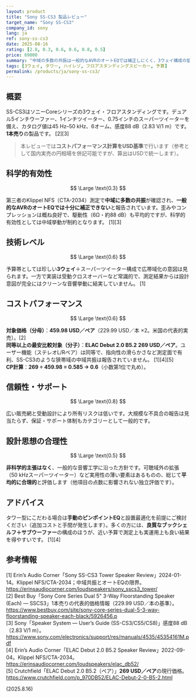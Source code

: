 ```yaml
---
layout: product
title: "Sony SS-CS3 製品レビュー"
target_name: "Sony SS-CS3"
company_id: sony
lang: ja
ref: sony-ss-cs3
date: 2025-08-16
rating: [2.8, 0.3, 0.6, 0.6, 0.8, 0.5]
price: 69000
summary: "中域の多数の共振は一般的なAVRのオートEQでは補正しにくく、3ウェイ構成の狙いを十分に活かせていません。設計は常識的で、実用上は手動EQ前提です。"
tags: [3ウェイ, タワー, ハイレゾ, フロアスタンディングスピーカー, 予算]
permalink: /products/ja/sony-ss-cs3/
---
```

## 概要

SS-CS3はソニーCoreシリーズの3ウェイ・フロアスタンディングです。デュアル5インチウーファー、1インチツイーター、0.75インチのスーパーツイーターを備え、カタログ値は45 Hz–50 kHz、6オーム、感度88 dB（2.83 V/1 m）です。**1本売り**の製品です。 [2][3]

> 本レビューでは**コストパフォーマンス計算をUSD基準**で行います（参考として国内実売の円相場を併記可能ですが、算出はUSDで統一します）。

## 科学的有効性

$$ \Large \text{0.3} $$

第三者のKlippel NFS（CTA-2034）測定で**中域に多数の共振**が確認され、**一般的なAVRのオートEQでは十分に補正できない**と報告されています。歪みやコンプレッションは概ね良好で、駆動性（6Ω・約88 dB）も平均的ですが、科学的有効性としては中域挙動が制約となります。 [1][3]

## 技術レベル

$$ \Large \text{0.6} $$

予算帯としては珍しい**3ウェイ**＋スーパーツイーター構成で広帯域化の意図は見られます。一方で実装は受動クロスオーバーなど常識的で、測定結果からは設計意図が完全にはクリーンな音響挙動に結実していません。 [1]

## コストパフォーマンス

$$ \Large \text{0.6} $$

**対象価格（分母）**：**459.98 USD／ペア**（229.99 USD／本 ×2。米国の代表的実売）。[2]  
**同等以上の最安比較対象（分子）**：**ELAC Debut 2.0 B5.2** **269 USD／ペア**。ユーザー機能（ステレオL/Rペア）は同等で、指向性の滑らかさなど測定面で有利、SS-CS3のような狭帯域の中域共振は報告されていません。 [1][4][5]  
**CP計算**：**269 ÷ 459.98 = 0.585 → 0.6**（小数第1位で丸め）。

## 信頼性・サポート

$$ \Large \text{0.8} $$

広い販売網と受動設計により所有リスクは低いです。大規模な不具合の報告は見当たらず、保証・サポート体制もカテゴリーとして一般的です。

## 設計思想の合理性

$$ \Large \text{0.5} $$

**非科学的主張はなく**、一般的な音響工学に沿った方針です。可聴域外の拡張（50 kHzスーパーツイーター）など実用性の薄い要素はあるものの、総じて**平均的に合理的**と評価します（他項目の点数に影響されない独立評価です）。

## アドバイス

タワー型にこだわる場合は**手動のピンポイントEQ**と設置最適化を前提にご検討ください（追加コストと手間が発生します）。多くの方には、**良質なブックシェルフ＋サブウーファー**の構成のほうが、近い予算で測定上も実運用上も良い結果を得やすいです。 [1][4]

## 参考情報

[1] Erin’s Audio Corner「Sony SS-CS3 Tower Speaker Review」2024-01-14。Klippel NFS/CTA-2034；中域共振とオートEQの限界。https://erinsaudiocorner.com/loudspeakers/sony_sscs3_tower/  
[2] Best Buy「Sony Core Series Dual 5" 3-Way Floorstanding Speaker (Each) — SSCS3」1本売りの代表的価格情報（229.99 USD／本の基準）。https://www.bestbuy.com/site/sony-core-series-dual-5-3-way-floorstanding-speaker-each-black/5926456.p  
[3] Sony「Speaker System — User’s Guide (SS-CS3/CS5/CS8)」感度88 dB（2.83 V/1 m）。https://www.sony.com/electronics/support/res/manuals/4535/45354161M.pdf  
[4] Erin’s Audio Corner「ELAC Debut 2.0 B5.2 Speaker Review」2022-09-04。Klippel NFS/CTA-2034。https://erinsaudiocorner.com/loudspeakers/elac_db52/  
[5] Crutchfield「ELAC Debut 2.0 B5.2（ペア）」**269 USD／ペア**の現行価格。https://www.crutchfield.com/p_970DB52/ELAC-Debut-2-0-B5-2.html

(2025.8.16)

